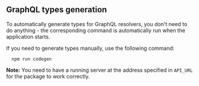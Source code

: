 ## GraphQL types generation
To automatically generate types for GraphQL resolvers, you don't need to do anything - the corresponding command is automatically run when the application starts.

If you need to generate types manually, use the following command:
```
  npm run codegen
```

**Note:** You need to have a running server at the address specified in `API_URL` for the package to work correctly.